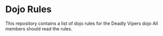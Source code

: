 Dojo Rules
==========

This repository contains a list of dojo rules for the Deadly Vipers dojo
 All members should read the rules.
